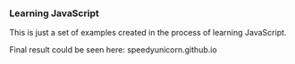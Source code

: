 ### Learning JavaScript ###

This is just a set of examples created in the process of learning JavaScript.

Final result could be seen here: speedyunicorn.github.io